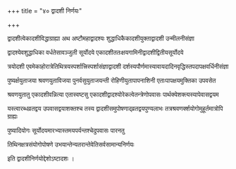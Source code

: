 +++
title = "४० द्वादशी निर्णयः"

+++

द्वादशीत्वेकादशीविद्धाग्राह्या अथ अष्टौमहाद्वादश्यः शुद्धाधिकैकादशीयुक्ताद्वादशी उन्मीलनीसंज्ञा

द्वादश्येवशुद्धाधिका वर्धतेसावञ्जुली सूर्योदये एकादशीततःक्षयगामिनीद्वादशीद्वितीयसूर्योदये

त्रयोदशी एवमेकाहोरात्रेतिथित्रयस्पर्शात्त्रिस्पर्शासंज्ञाद्वादशी दर्शस्यपौर्णमास्यावायदादिनवृद्धिस्तपदापक्षवर्धिनीसंज्ञा

पुष्यर्क्षयुताजया श्रवणयुताविजया पुनर्वसुयुताजयन्ती रोहिणीयुतापापनाशिनी एताःपापक्षयमुक्तिका उपवसेत

श्रवणयुतातु एकादशीवन्नित्या एतास्वष्टसु एकादशीद्वादश्योरेकत्वेतन्त्रेणोपवासः पार्थक्येशक्त्यस्यापेवासद्वयम

यस्त्वारब्धव्रतद्वय उपवासद्वयाशक्तश्च तस्य द्वादशीसमुपोषणाद्‍व्रतद्वयपुण्यलाभः तत्रश्रवणर्क्शयोगोमुहूर्तमात्रोपि ग्राह्यः

पुष्यादियोगः सूर्योदयमारभ्यास्तमयपर्यन्तश्चेदुपवासः पारनतु

तिथिनक्षत्रसंयोगोपोषणे उभयान्तेन्यतरान्तेवेतिसर्वसामान्यनिर्णयः

इति द्वादशीनिर्णयोद्देशोऽष्टादशः ।
